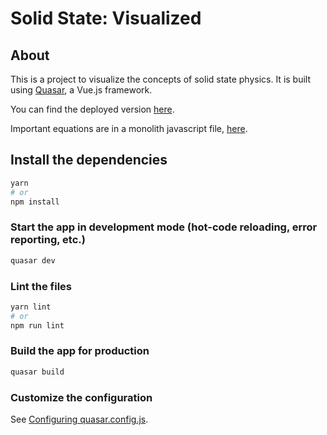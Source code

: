 # Solid State: Visualized

## About
This is a project to visualize the concepts of solid state physics. It is built using [Quasar](https://quasar.dev/), a Vue.js framework.

You can find the deployed version [here](https://ssv.anilhaksever.com).

Important equations are in a monolith javascript file, [here](src/composables/solid-state-calculations.js).


## Install the dependencies
```bash
yarn
# or
npm install
```

### Start the app in development mode (hot-code reloading, error reporting, etc.)
```bash
quasar dev
```


### Lint the files
```bash
yarn lint
# or
npm run lint
```



### Build the app for production
```bash
quasar build
```

### Customize the configuration
See [Configuring quasar.config.js](https://v2.quasar.dev/quasar-cli-vite/quasar-config-js).
